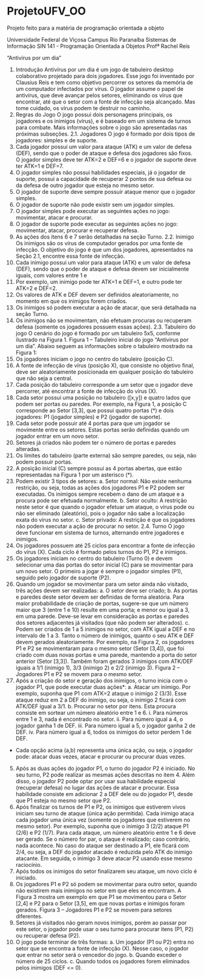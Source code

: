 # ProjetoUFV_OO
Projeto feito para a matéria de programação orientada a objeto

Universidade Federal de Viçosa
Campus Rio Paranaíba
Sistemas de Informação
SIN 141 - Programação Orientada a Objetos
Profª Rachel Reis

“Antivírus por um dia”
1. Introdução
Antivírus por um dia é um jogo de tabuleiro desktop colaborativo projetado para dois
jogadores. Esse jogo foi inventado por Clausius Reis e tem como objetivo percorrer os
setores da memória de um computador infectados por vírus. O jogador assume o papel de
antivírus, que deve avançar pelos setores, eliminando os vírus que encontrar, até que o
setor com a fonte de infecção seja alcançado. Mas tome cuidado, os vírus podem te destruir
no caminho.
2. Regras do Jogo
O jogo possui dois personagens principais, os jogadores e os inimigos (vírus), e é
baseado em um sistema de turnos para combate. Mais informações sobre o jogo são
apresentadas nas próximas subseções. 
2.1. Jogadores
O jogo é formado por dois tipos de jogadores: simples e de suporte.
1. Cada jogador possui um valor para ataque (ATK) e um valor de defesa (DEF), sendo
que o poder de ataque e defesa dos jogadores são fixos. O jogador simples deve ter
ATK=2 e DEF=6 e o jogador de suporte deve ter ATK=1 e DEF=7.
2. O jogador simples não possui habilidades especiais, já o jogador de suporte, possui
a capacidade de recuperar 2 pontos de sua defesa ou da defesa de outro jogador
que esteja no mesmo setor.
3. O jogador de suporte deve sempre possuir ataque menor que o jogador simples.
4. O jogador de suporte não pode existir sem um jogador simples.
5. O jogador simples pode executar as seguintes ações no jogo: movimentar, atacar e
procurar.
6. O jogador de suporte pode executar as seguintes ações no jogo: movimentar,
atacar, procurar e recuperar defesa.
7. As ações dos itens 6 e 7 serão detalhadas na seção Turno.
2.2. Inimigo
Os inimigos são os vírus de computador gerados por uma fonte de infecção. O objetivo do
jogo é que um dos jogadores, apresentados na Seção 2.1, encontre essa fonte de infecção.
1. Cada inimigo possui um valor para ataque (ATK) e um valor de defesa (DEF), sendo
que o poder de ataque e defesa devem ser inicialmente iguais, com valores entre 1 e
3. Por exemplo, um inimigo pode ter ATK=1 e DEF=1, e outro pode ter ATK=2 e
DEF=2.
2. Os valores de ATK e DEF devem ser definidos aleatoriamente, no momento em que
os inimigos forem criados.
3. Os inimigos só podem executar a ação de atacar, que será detalhada na seção
Turno.
4. Os inimigos não se movimentam, não efetuam procuras ou recuperam defesa
(somente os jogadores possuem essas ações).
2.3. Tabuleiro do jogo
O cenário do jogo é formado por um tabuleiro 5x5, conforme ilustrado na Figura 1.
Figura 1 – Tabuleiro inicial do jogo “Antivirus por um dia”.
Abaixo seguem as informações sobre o tabuleiro mostrado na Figura 1:
1. Os jogadores iniciam o jogo no centro do tabuleiro (posição C).
2. A fonte de infecção de vírus (posição X), que consiste no objetivo final, deve ser
aleatoriamente posicionada em qualquer posição do tabuleiro que não seja a central.
3. Cada posição do tabuleiro corresponde a um setor que o jogador deve percorrer, até
encontrar a fonte de infecção do vírus (X).
4. Cada setor possui uma posição no tabuleiro ([x,y]) e quatro lados que podem ser
portas ou paredes. Por exemplo, na Figura 1, a posição C corresponde ao Setor
[3,3], que possui quatro portas (*) e dois jogadores: P1 (jogador simples) e P2
(jogador de suporte).
5. Cada setor pode possuir até 4 portas para que um jogador se movimente entre os
setores. Estas portas serão definidas quando um jogador entrar em um novo setor.
6. Setores já criados não podem ter o número de portas e paredes alteradas.
7. Os limites do tabuleiro (parte externa) são sempre paredes, ou seja, não podem
possuir portas.
8. A posição inicial (C) sempre possui as 4 portas abertas, que estão representadas na
Figura 1 por um asterisco (*).
9. Podem existir 3 tipos de setores:
a. Setor normal: Não existe nenhuma restrição, ou seja, todas as ações dos
jogadores P1 e P2 podem ser executadas. Os inimigos sempre recebem o
dano de um ataque e a procura pode ser efetuada normalmente.
b. Setor oculto: A restrição neste setor é que quando o jogador efetuar um
ataque, o vírus pode ou não ser eliminado (aleatório), pois o jogador não
sabe a localização exata do vírus no setor.
c. Setor privado: A restrição é que os jogadores não podem executar a ação
de procurar no setor.
2.4. Turno
O jogo deve funcionar em sistema de turnos, alternando entre jogadores e inimigos.
1. Os jogadores possuem até 25 ciclos para encontrar a fonte de infecção do vírus (X).
Cada ciclo é formado pelos turnos do P1, P2 e inimigos.
2. Os jogadores iniciam no centro do tabuleiro (Turno 0) e devem selecionar uma das
portas do setor inicial (C) para se movimentar para um novo setor. O primeiro a jogar
é sempre o jogador simples (P1), seguido pelo jogador de suporte (P2).
3. Quando um jogador se movimentar para um setor ainda não visitado, três ações
devem ser realizadas:
a. O setor deve ser criado;
b. As portas e paredes deste setor devem ser definidas de forma aleatória. Para
maior probabilidade de criação de portas, sugere-se que um número maior
que 3 (entre 1 e 10) resulte em uma porta; e menor ou igual a 3, em uma
parede. Deve-se levar em consideração as portas e paredes dos setores
adjacentes já visitados (que não podem ser alterados).
c. Podem ser criados de 1 a 5 inimigos no setor, com ATK igual a DEF e no
intervalo de 1 a 3. Tanto o número de inimigos, quanto o seu ATK e DEF
devem gerados aleatoriamente.
Por exemplo, na Figura 2, os jogadores P1 e P2 se movimentaram para o mesmo
setor (Setor [3,4]), que foi criado com duas novas portas e uma parede, mantendo a porta
do setor anterior (Setor [3,3]). Também foram gerados 3 inimigos com ATK/DEF iguais a 1/1
(inimigo 1), 3/3 (inimigo 2) e 2/2 (inimigo 3).
Figura 2 – Jogadores P1 e P2 se movem para o mesmo setor.
4. Após a criação do setor e geração dos inimigos, o turno inicia com o jogador P1, que
pode executar duas ações*:
a. Atacar um inimigo. Por exemplo, suponha que P1 com ATK=2 ataque o
inimigo 2 (3/3). Esse ataque reduz em 2 a DEF do inimigo, ou seja, o inimigo
2 ficará com ATK/DEF igual a 3/1.
b. Procurar no setor por itens. Esta procura consiste em sortear um número
aleatório entre 1 e 6.
i. Para números entre 1 e 3, nada é encontrado no setor.
ii. Para número igual a 4, o jogador ganha 1 de DEF.
iii. Para número igual a 5, o jogador ganha 2 de DEF.
iv. Para número igual a 6, todos os inimigos do setor perdem 1 de DEF.
* Cada opção acima (a,b) representa uma única ação, ou seja, o jogador pode:
atacar duas vezes, atacar e procurar ou procurar duas vezes.
5. Após as duas ações do jogador P1, o turno do jogador P2 é iniciado. No seu turno,
P2 pode realizar as mesmas ações descritas no item 4. Além disso, o jogador P2
pode optar por usar sua habilidade especial (recuperar defesa) no lugar das ações
de atacar e procurar. Essa habilidade consiste em adicionar 2 a DEF dele ou do
jogador P1, desde que P1 esteja no mesmo setor que P2.
6. Após finalizar os turnos de P1 e P2, os inimigos que estiverem vivos iniciam seu
turno de ataque (única ação permitida). Cada inimigo ataca cada jogador uma única
vez (somente os jogadores que estiverem no mesmo setor). Por exemplo, suponha
que o inimigo 3 (2/2) ataque P1 (2/6) e P2 (1/7). Para cada ataque, um número
aleatório entre 1 e 6 deve ser gerado. Se o número for par, o ataque é realizado;
caso contrário, nada acontece. No caso do ataque ser destinado a P1, ele ficará com
2/4, ou seja, a DEF do jogador atacado é reduzida pelo ATK do inimigo atacante. Em
seguida, o inimigo 3 deve atacar P2 usando esse mesmo raciocínio.
7. Após todos os inimigos do setor finalizarem seu ataque, um novo ciclo é iniciado.
8. Os jogadores P1 e P2 só podem se movimentar para outro setor, quando não
existirem mais inimigos no setor em que eles se encontram. A Figura 3 mostra um
exemplo em que P1 se movimentou para o Setor [2,4] e P2 para o Setor [3,5], em
que novas portas e inimigos foram gerados.
Figura 3 – Jogadores P1 e P2 se movem para setores diferentes.
9. Setores já visitados não geram novos inimigos, porém ao passar por este setor, o
jogador pode usar o seu turno para procurar itens (P1, P2) ou recuperar defesa
(P2).
10. O jogo pode terminar de três formas:
a. Um jogador (P1 ou P2) entra no setor que se encontra a fonte de infecção
(X). Nesse caso, o jogador que entrar no setor será o vencedor do jogo.
b. Quando exceder o número de 25 ciclos.
c. Quando todos os jogadores forem eliminados pelos inimigos (DEF <= 0).
